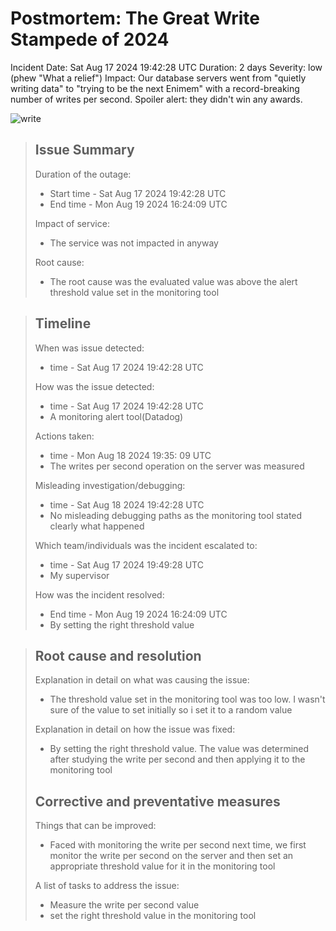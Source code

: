 # Postmortem: The Great Write Stampede of 2024
Incident Date: Sat Aug 17 2024 19:42:28 UTC
Duration: 2 days
Severity: low (phew "What a relief")
Impact: Our database servers went from "quietly writing data" to "trying to be the next Enimem" with a record-breaking number of writes per second. Spoiler alert: they didn't win any awards.

![write](/assets/images/write.webp)

> ## Issue Summary
> Duration of the outage:
> * Start time - Sat Aug 17 2024 19:42:28 UTC
> * End time - Mon Aug 19 2024 16:24:09 UTC
>
> Impact of service:
> * The service was not impacted in anyway
>
> Root cause:
> * The root cause was the evaluated value was above the alert threshold value set in the monitoring tool

> ## Timeline
> When was issue detected:
> * time - Sat Aug 17 2024 19:42:28 UTC
>
> How was the issue detected:
> * time - Sat Aug 17 2024 19:42:28 UTC
> * A monitoring alert tool(Datadog)
>
> Actions taken:
> * time - Mon Aug 18 2024 19:35: 09 UTC
> * The writes per second operation on the server was measured
>
> Misleading investigation/debugging:
> * time - Sat Aug 18 2024 19:42:28 UTC
> * No misleading debugging paths as the monitoring tool stated clearly what happened
>
> Which team/individuals was the incident escalated to:
> * time - Sat Aug 17 2024 19:49:28 UTC
> * My supervisor
>
> How was the incident resolved:
> * End time - Mon Aug 19 2024 16:24:09 UTC
> * By setting the right threshold value

> ## Root cause and resolution
> Explanation in detail on what was causing the issue:
> * The threshold value set in the monitoring tool was too low. I wasn't sure of the value to set initially so i set it to a random value
>
> Explanation in detail on how the issue was fixed:
> * By setting the right threshold value. The value was determined after studying the write per second and then applying it to the monitoring tool
>
> ## Corrective and preventative measures
> Things that can be improved:
> * Faced with monitoring the write per second next time, we first monitor the write per second on the server and then set an appropriate threshold value for it in the monitoring tool
>
> A list of tasks to address the issue:
> * Measure the write per second value
> * set the right threshold value in the monitoring tool

